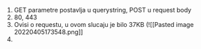 1. GET parametre postavlja u querystring, POST u request body
2. 80, 443
3. Ovisi o requestu, u ovom slucaju je bilo 37KB (![[Pasted image 20220405173548.png]] 
4. 